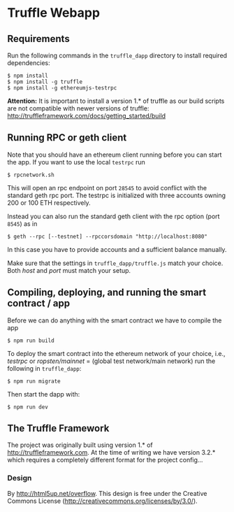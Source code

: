 # Truffle Webapp

## Requirements

Run the following commands in the `truffle_dapp` directory to install required dependencies:
```
$ npm install
$ npm install -g truffle
$ npm install -g ethereumjs-testrpc
```
**Attention:** It is important to install a version 1.* of truffle as our build scripts are not compatible with newer versions of truffle:
http://truffleframework.com/docs/getting_started/build

## Running RPC or geth client

Note that you should have an ethereum client running before you can start the app. If you want to use the local `testrpc` run
```
$ rpcnetwork.sh
```
This will open an rpc endpoint on port `28545` to avoid conflict with the standard geth rpc port. The testrpc is initialized with three accounts owning 200 or 100 ETH respectively.
 
Instead you can also run the standard geth client with the rpc option (port `8545`) as in
```
$ geth --rpc [--testnet] --rpccorsdomain "http://localhost:8080"
```
In this case you have to provide accounts and a sufficient balance manually.

Make sure that the settings in `truffle_dapp/truffle.js` match your choice. Both _host_ and _port_ must match your setup. 

## Compiling, deploying, and running the smart contract / app

Before we can do anything with the smart contract we have to compile the app
```
$ npm run build
```

To deploy the smart contract into the ethereum network of your choice, i.e., _testrpc_ or _ropsten/mainnet_ = (global test network/main network) run the following in `truffle_dapp`:
```
$ npm run migrate
```
Then start the dapp with:
```
$ npm run dev
```

## The Truffle Framework

The project was originally built using version 1.* of http://truffleframework.com. At the time of writing we have version 3.2.* which requires a completely different format for the project config...

### Design

By http://html5up.net/overflow. This design is free under the Creative Commons License (http://creativecommons.org/licenses/by/3.0/).
